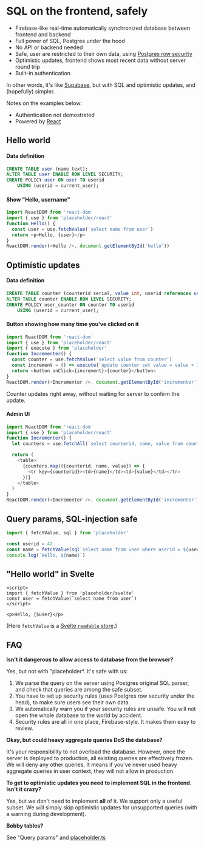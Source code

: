 # SQL on the frontend, safely

* Firebase-like real-time automatically synchronized database between frontend and backend
* Full power of SQL, Postgres under the hood
* No API or backend needed
* Safe, user are restricted to their own data, using [Postgres row security](https://www.postgresql.org/docs/13/ddl-rowsecurity.html)
* Optimistic updates, frontend shows most recent data without server round trip
* Built-in authentication

In other words, it's like [Supabase](https://supabase.io/), but with SQL and optimistic updates, and (hopefully) simpler.

Notes on the examples below:
* Authentication not demostrated 
* Powered by [React](https://reactjs.org)

## Hello world

#### Data definition
```sql
CREATE TABLE user (name text);
ALTER TABLE user ENABLE ROW LEVEL SECURITY;
CREATE POLICY user ON user TO userid
    USING (userid = current_user);
```

#### Show "Hello, username"
```js
import ReactDOM from 'react-dom'
import { use } from 'placeholder/react'
function Hello() {
  const user = use.fetchValue(`select name from user`)
  return <p>Hello, {user}</p>
}
ReactDOM.render(<Hello />, document.getElementById('hello'))
```

## Optimistic updates

#### Data definition
```sql
CREATE TABLE counter (counterid serial, value int, userid references user);
ALTER TABLE counter ENABLE ROW LEVEL SECURITY;
CREATE POLICY user_counter ON counter TO userid
    USING (userid = current_user);
```

#### Button showing how many time you've clicked on it
```js
import ReactDOM from 'react-dom'
import { use } from 'placeholder/react'
import { execute } from 'placeholder'
function Incrementer() {
  const counter = use.fetchValue(`select value from counter`)
  const increment = () => execute(`update counter set value = value + 1`)
  return <button onClick={increment}>{counter}</button>
}
ReactDOM.render(<Incrementer />, document.getElementById('incrementer'))
```

Counter updates right away, without waiting for server to confirm the update.

#### Admin UI
```js
import ReactDOM from 'react-dom'
import { use } from 'placeholder/react'
function Incrementer() {
  let counters = use.fetchAll(`select counterid, name, value from counter join user on userid`)

  return (
    <table>
      {counters.map(({counterid, name, value}) => {
        <tr key={counterid}><td>{name}</td><td>{value}</td></tr>
      })}
    </table>
  )  
}
ReactDOM.render(<Incrementer />, document.getElementById('incrementer'))
```

## Query params, SQL-injection safe

```js
import { fetchValue, sql } from 'placeholder'

const userid = 42
const name = fetchValue(sql`select name from user where userid = ${userid}`))
console.log(`Hello, ${name}`)
```

## "Hello world" in Svelte

```svelte
<script>
import { fetchValue } from 'placeholder/svelte'
const user = fetchValue(`select name from user`)
</script>

<p>Hello, {$user}</p>
```

(Here `fetchValue` is a [Svelte `readable` store](https://svelte.dev/tutorial/readable-stores).)

## FAQ

**Isn't it dangerous to allow access to database from the browser?**

Yes, but not with "placeholder*. It's safe with us:

1. We parse the query on the server using Postgres original SQL parser, and check that queries are among the safe subset. 
2. You have to set up security rules (uses Postgres row security under the head), to make sure users see their own data. 
3. We automatically warn you if your security rules are unsafe. You will not open the whole database to the world by accident.
4. Security rules are all in one place, Firebase-style. It makes them easy to review.

**Okay, but could heavy aggregate queries DoS the database?**

It's your responsibility to not overload the database. However, once the server is deployed to production, all existing queries are effectively frozen. We will deny any other queries. It means if you've never used heavy aggregate queries in user context, they will not allow in production.

**To get to optimistic updates you need to implement SQL in the frontend. Isn't it crazy?**

Yes, but we don't need to implement **all** of it. We support only a useful subset. We will simply skip optimistic updates for unsupported queries (with a warning during development).

**Bobby tables?**

See "Query params" and [placeholder.ts](./placeholder.ts)
